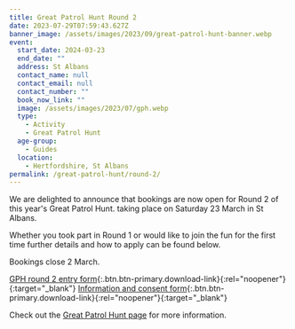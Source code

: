 ```yaml
---
title: Great Patrol Hunt Round 2
date: 2023-07-29T07:59:43.627Z
banner_image: /assets/images/2023/09/great-patrol-hunt-banner.webp
event:
  start_date: 2024-03-23
  end_date: ""
  address: St Albans
  contact_name: null
  contact_email: null
  contact_number: ""
  book_now_link: ""
  image: /assets/images/2023/07/gph.webp
  type:
    - Activity
    - Great Patrol Hunt
  age-group:
    - Guides
  location:
    - Hertfordshire, St Albans
permalink: /great-patrol-hunt/round-2/
---
```

We are delighted to announce that bookings are now open for Round 2 of this year's Great Patrol Hunt. taking place on Saturday 23 March in St Albans.

Whether you took part in Round 1 or would like to join the fun for the first time further details and how to apply can be found below.

Bookings close 2 March.

[GPH round 2 entry form](/assets/docs/2024/gph-2024-r2-entry-form.docx){:.btn.btn-primary.download-link}{:rel="noopener"}{:target="_blank"} [Information and consent form](/assets/docs/2024/gph-2024-r2-info-consent.docx){:.btn.btn-primary.download-link}{:rel="noopener"}{:target="_blank"}

Check out the [Great Patrol Hunt page](/great-patrol-hunt/) for more information.

